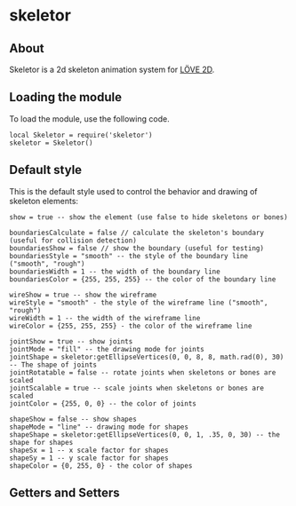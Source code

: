 # skeletor

## About

Skeletor is a 2d skeleton animation system for [LÖVE 2D](https://love2d.org/).

## Loading the module

To load the module, use the following code.

    local Skeletor = require('skeletor')
    skeletor = Skeletor()

## Default style

This is the default style used to control the behavior and drawing of skeleton elements:

    show = true -- show the element (use false to hide skeletons or bones)  

    boundariesCalculate = false // calculate the skeleton's boundary (useful for collision detection)  
    boundariesShow = false // show the boundary (useful for testing)  
    boundariesStyle = "smooth" -- the style of the boundary line ("smooth", "rough")  
    boundariesWidth = 1 -- the width of the boundary line  
    boundariesColor = {255, 255, 255} -- the color of the boundary line  

    wireShow = true -- show the wireframe  
    wireStyle = "smooth" - the style of the wireframe line ("smooth", "rough")  
    wireWidth = 1 -- the width of the wireframe line  
    wireColor = {255, 255, 255} - the color of the wireframe line  

    jointShow = true -- show joints  
    jointMode = "fill" -- the drawing mode for joints  
    jointShape = skeletor:getEllipseVertices(0, 0, 8, 8, math.rad(0), 30) -- The shape of joints  
    jointRotatable = false -- rotate joints when skeletons or bones are scaled  
    jointScalable = true -- scale joints when skeletons or bones are scaled  
    jointColor = {255, 0, 0} -- the color of joints  

    shapeShow = false -- show shapes  
    shapeMode = "line" -- drawing mode for shapes  
    shapeShape = skeletor:getEllipseVertices(0, 0, 1, .35, 0, 30) -- the shape for shapes  
    shapeSx = 1 -- x scale factor for shapes  
    shapeSy = 1 -- y scale factor for shapes  
    shapeColor = {0, 255, 0} - the color of shapes  











## Getters and Setters